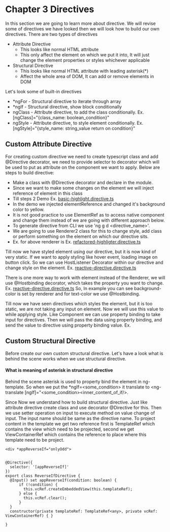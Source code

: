 # Chapter 3 Directives
In this section we are going to learn more about directive. We will revise some of directives
we have looked then we will look how to build our own directives. There are two types of directives
* Attribute Directive
  * This looks like normal HTML attribute
  * This only affect the element on which we put it into, It will just change the element properties
  or styles whichever applicable
* Structural Directive
  * This looks like normal HTML attribute with leading asterisk(*) 
  * Affect the whole area of DOM, It can add or remove elements in DOM

Let's look some of built-in directives
 * *ngFor - Structural directive to iterate through array
 * *ngIf - Structural directive, show block conditionally
 * ngClass - Attribute directive, to add the class conditionally. Ex. [ngClass]="{class_name: boolean_condition}"
 * ngStyle - Attribute directive, to style element conditionally. Ex. [ngStyle]="{style_name: string_value return on condition}"
 
## Custom Attribute Directive
For creating custom directive we need to create typescript class and add @Directive decorator, we need to provide
selector to decorator which will be used to put as attribute on the component we want to apply. Below are steps to
build directive:
  * Make a class with @Directive decorator and declare in the module.
  * Since we want to make some changes on the element we will inject reference of element in this class
  * Till steps 2 Demo Ex. [basic-highlight.directive.ts](src/app/custom-directives/basic-highlight.directive.ts)
  * In the demo we injected elementReference and changed it's background color to yellow.
  * It is not good practice to use ElementRef as to access native component and change them instead of we are going
  with different approach below.
  * To generate directive from CLI we use 'ng g d <directive_name>'.
  * We are going to use Renderer2 class for this to change style, add class or perform something on the element
  on which our directive sits.
  * Ex. for above renderer is Ex. [refactored-highligter.directive.ts](src/app/custom-directives/refactored-highligter.directive.ts)


Till now we have styled element using our directive, but it is now kind of very static. If we want to apply styling like 
hover event, loading image on button click. So we can use HostListener Decorator within our directive and change style on
the element. Ex. [reactive-directive.directive.ts](src/app/custom-directives/reactive-directive.directive.ts)


There is one more way to work with element instead of the Renderer, we will use @Hostbinding decorator, which takes the 
property you want to change. Ex. [reactive-directive.directive.ts](src/app/custom-directives/reactive-directive.directive.ts)
So, In example you can see background-color is set by renderer and for text-color we use @Hostbinding.


Till now we have seen directives which styles the element, but it is too static, we are not taking any input on element.
Now we will use this value to while applying style. Like Component we can use property binding to take input for directives.
Then we will pass the data using property binding, and send the value to directive using property binding value. Ex.

## Custom Structural Directive
Before create our own custom structural directive. Let's have a look what is behind the scene works when we use structural
directive.

#### What is meaning of asterisk in structural directive
Behind the scene asterisk is used to property bind the element in ng-template. So when we put the *ngIf=<some_condition> 
it translate to <ng-translate [ngIf]="<some_condition><inner_content_of_if/></ng-translate>.


Since Now we understand how to build structural directive. Just like attribute directive create class and use decorator
@Directive for this. Then we use setter operation on input to execute method on value change of input. The input name 
should be same as the directive name. To project content in the template we get two reference first is TemplateRef which
contains the view which need to be projected, second we get ViewContainerRef which contains the reference to place where
this template need to be project.
```angular2html
<div *appReverseIf="onlyOdd">
``` 
```angular2

@Directive({
  selector: '[appReverseIf]'
})
export class ReverseIfDirective {
  @Input() set appReverseIf(condition: boolean) {
      if (!condition) {
        this.vcRef.createEmbeddedView(this.templateRef);
      } else {
        this.vcRef.clear();
      }
  }
  constructor(private templateRef: TemplateRef<any>, private vcRef: ViewContainerRef) { }

}
```

